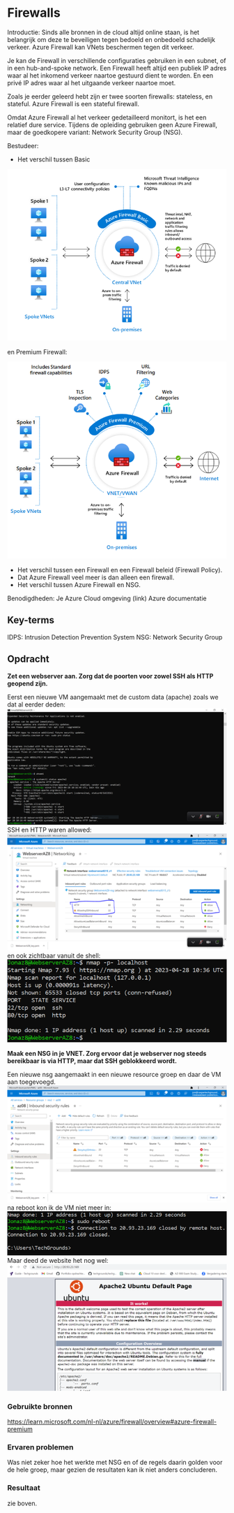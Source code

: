 # Firewalls

Introductie:
Sinds alle bronnen in de cloud altijd online staan, is het belangrijk om deze te beveiligen tegen bedoeld en onbedoeld schadelijk verkeer. Azure Firewall kan VNets beschermen tegen dit verkeer.

Je kan de Firewall in verschillende configuraties gebruiken in een subnet, of in een hub-and-spoke network. Een Firewall heeft altijd een publiek IP adres waar al het inkomend verkeer naartoe gestuurd dient te worden. En een privé IP adres waar al het uitgaande verkeer naartoe moet.

Zoals je eerder geleerd hebt zijn er twee soorten firewalls: stateless, en stateful. Azure Firewall is een stateful firewall. 

Omdat Azure Firewall al het verkeer gedetailleerd monitort, is het een relatief dure service. Tijdens de opleiding gebruiken geen Azure Firewall, maar de goedkopere variant: Network Security Group (NSG).

Bestudeer: 
* Het verschil tussen Basic 

![Alt text](../00_includes/Week4/AZ8firewall-basic-diagram.png)  

en Premium Firewall:  

![Alt text](../00_includes/Week4/AZ8firewall-premium.png)  

* Het verschil tussen een Firewall en een Firewall beleid (Firewall Policy).
* Dat Azure Firewall veel meer is dan alleen een firewall.
* Het verschil tussen Azure Firewall en NSG.

Benodigdheden:
Je Azure Cloud omgeving (link)
Azure documentatie

## Key-terms
IDPS: Intrusion Detection Prevention System
NSG: Network Security Group
## Opdracht

**Zet een webserver aan. Zorg dat de poorten voor zowel SSH als HTTP geopend zijn.**

Eerst een nieuwe VM aangemaakt met de custom data (apache) zoals we dat al eerder deden:
![Alt text](../00_includes/Week4/AZ8.1.PNG)
SSH en HTTP waren allowed:
![Alt text](../00_includes/Week4/AZ8.2.PNG)
en ook zichtbaar vanuit de shell:
![Alt text](../00_includes/Week4/AZ8.3.PNG)

**Maak een NSG in je VNET. Zorg ervoor dat je webserver nog steeds bereikbaar is via HTTP, maar dat SSH geblokkeerd wordt.**

Een nieuwe nsg aangemaakt in een nieuwe resource groep en daar de VM aan toegevoegd.
![Alt text](../00_includes/Week4/AZ8.4.PNG)
na reboot kon ik de VM niet meer in:
![Alt text](../00_includes/Week4/AZ8.5.PNG)
Maar deed de website het nog wel:
![Alt text](../00_includes/Week4/AZ8.6.PNG)

### Gebruikte bronnen
https://learn.microsoft.com/nl-nl/azure/firewall/overview#azure-firewall-premium

### Ervaren problemen
Was niet zeker hoe het werkte met NSG en of de regels daarin golden voor de hele groep, maar gezien de resultaten kan ik niet anders concluderen.

### Resultaat
zie boven.
